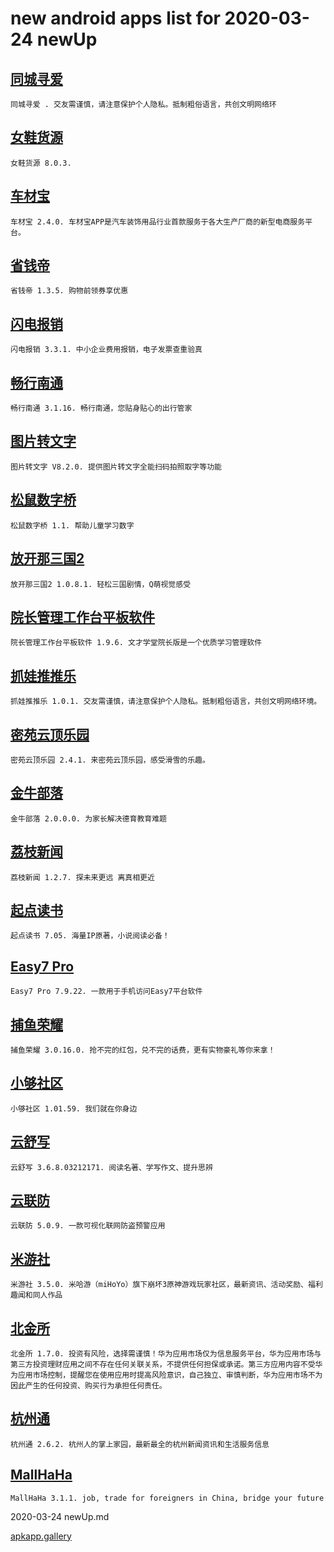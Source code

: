 # new android apps list for 2020-03-24 newUp
## [同城寻爱](https://apkapp.gallery/dl/101356787/)
```
同城寻爱 . 交友需谨慎，请注意保护个人隐私。抵制粗俗语言，共创文明网络环
```

## [女鞋货源](https://apkapp.gallery/dl/101898963/)
```
女鞋货源 8.0.3.
```

## [车材宝](https://apkapp.gallery/dl/101549897/)
```
车材宝 2.4.0. 车材宝APP是汽车装饰用品行业首款服务于各大生产厂商的新型电商服务平台。
```

## [省钱帝](https://apkapp.gallery/dl/100884179/)
```
省钱帝 1.3.5. 购物前领券享优惠
```

## [闪电报销](https://apkapp.gallery/dl/10327901/)
```
闪电报销 3.3.1. 中小企业费用报销，电子发票查重验真
```

## [畅行南通](https://apkapp.gallery/dl/10303242/)
```
畅行南通 3.1.16. 畅行南通，您贴身贴心的出行管家
```

## [图片转文字](https://apkapp.gallery/dl/101487307/)
```
图片转文字 V8.2.0. 提供图片转文字全能扫码拍照取字等功能
```

## [松鼠数字桥](https://apkapp.gallery/dl/101893689/)
```
松鼠数字桥 1.1. 帮助儿童学习数字
```

## [放开那三国2](https://apkapp.gallery/dl/10600952/)
```
放开那三国2 1.0.8.1. 轻松三国剧情，Q萌视觉感受
```

## [院长管理工作台平板软件](https://apkapp.gallery/dl/101301021/)
```
院长管理工作台平板软件 1.9.6. 文才学堂院长版是一个优质学习管理软件
```

## [抓娃推推乐](https://apkapp.gallery/dl/100985525/)
```
抓娃推推乐 1.0.1. 交友需谨慎，请注意保护个人隐私。抵制粗俗语言，共创文明网络环境。
```

## [密苑云顶乐园](https://apkapp.gallery/dl/101717767/)
```
密苑云顶乐园 2.4.1. 来密苑云顶乐园，感受滑雪的乐趣。
```

## [金牛部落](https://apkapp.gallery/dl/100671253/)
```
金牛部落 2.0.0.0. 为家长解决德育教育难题
```

## [荔枝新闻](https://apkapp.gallery/dl/10332942/)
```
荔枝新闻 1.2.7. 探未来更远 离真相更近
```

## [起点读书](https://apkapp.gallery/dl/84826/)
```
起点读书 7.05. 海量IP原著，小说阅读必备！
```

## [Easy7 Pro](https://apkapp.gallery/dl/10813168/)
```
Easy7 Pro 7.9.22. 一款用于手机访问Easy7平台软件
```

## [捕鱼荣耀](https://apkapp.gallery/dl/100422517/)
```
捕鱼荣耀 3.0.16.0. 抢不完的红包，兑不完的话费，更有实物豪礼等你来拿！
```

## [小够社区](https://apkapp.gallery/dl/10739520/)
```
小够社区 1.01.59. 我们就在你身边
```

## [云舒写](https://apkapp.gallery/dl/10444159/)
```
云舒写 3.6.8.03212171. 阅读名著、学写作文、提升思辨
```

## [云联防](https://apkapp.gallery/dl/10256900/)
```
云联防 5.0.9. 一款可视化联网防盗预警应用
```

## [米游社](https://apkapp.gallery/dl/100905513/)
```
米游社 3.5.0. 米哈游（miHoYo）旗下崩坏3原神游戏玩家社区，最新资讯、活动奖励、福利趣闻和同人作品
```

## [北金所](https://apkapp.gallery/dl/10763657/)
```
北金所 1.7.0. 投资有风险，选择需谨慎！华为应用市场仅为信息服务平台，华为应用市场与第三方投资理财应用之间不存在任何关联关系，不提供任何担保或承诺。第三方应用内容不受华为应用市场控制，提醒您在使用应用时提高风险意识，自己独立、审慎判断，华为应用市场不为因此产生的任何投资、购买行为承担任何责任。
```

## [杭州通](https://apkapp.gallery/dl/100027891/)
```
杭州通 2.6.2. 杭州人的掌上家园，最新最全的杭州新闻资讯和生活服务信息
```

## [MallHaHa](https://apkapp.gallery/dl/100320667/)
```
MallHaHa 3.1.1. job, trade for foreigners in China, bridge your future
```
2020-03-24 newUp.md

[apkapp.gallery](http://apkapp.gallery/)
